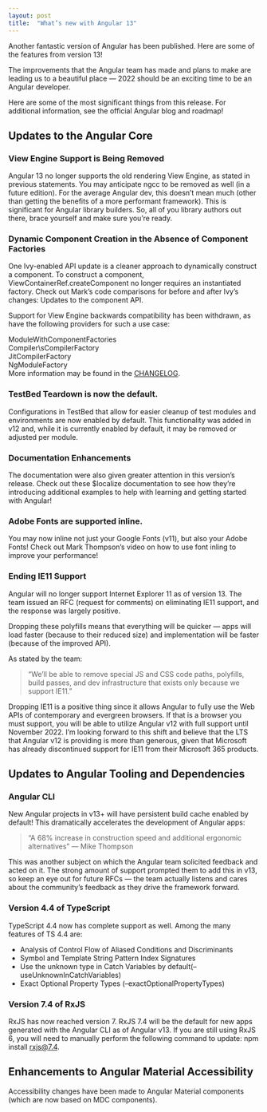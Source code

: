 ```yaml
---
layout: post
title:  "What’s new with Angular 13"
---
```


Another fantastic version of Angular has been published. Here are some of the features from version 13!

The improvements that the Angular team has made and plans to make are leading us to a beautiful place — 2022 should be an exciting time to be an Angular developer.

Here are some of the most significant things from this release. For additional information, see the official Angular blog and roadmap!

## Updates to the Angular Core

### View Engine Support is Being Removed

Angular 13  no longer supports the old rendering View Engine, as stated in previous statements. You may anticipate ngcc to be removed as well (in a future edition). For the average Angular dev, this doesn’t mean much (other than getting the benefits of a more performant framework). This is significant for Angular library builders. So, all of you library authors out there, brace yourself and make sure you’re ready.

### Dynamic Component Creation in the Absence of Component Factories

One Ivy-enabled API update is a cleaner approach to dynamically construct a component. To construct a component, ViewContainerRef.createComponent no longer requires an instantiated factory. Check out Mark’s code comparisons for before and after Ivy’s changes: Updates to the component API.

Support for View Engine backwards compatibility has been withdrawn, as have the following providers for such a use case:

ModuleWithComponentFactories  
Compiler\sCompilerFactory  
JitCompilerFactory  
NgModuleFactory  
More information may be found in the  [CHANGELOG](https://github.com/angular/angular/blob/master/CHANGELOG.md#core-1).

### TestBed Teardown is now the default.

Configurations in TestBed that allow for easier cleanup of test modules and environments are now enabled by default. This functionality was added in v12 and, while it is currently enabled by default, it may be removed or adjusted per module.

### Documentation Enhancements

The documentation were also given greater attention in this version’s release. Check out these $localize documentation to see how they’re introducing additional examples to help with learning and getting started with Angular!

### Adobe Fonts are supported inline.

You may now inline not just your Google Fonts (v11), but also your Adobe Fonts! Check out Mark Thompson’s video on how to use font inling to improve your performance!

### Ending IE11 Support

Angular will no longer support Internet Explorer 11 as of version 13. The team issued an RFC (request for comments) on eliminating IE11 support, and the response was largely positive.

Dropping these polyfills means that everything will be quicker — apps will load faster (because to their reduced size) and implementation will be faster (because of the improved API).

As stated by the team:

> “We’ll be able to remove special JS and CSS code paths, polyfills, build passes, and dev infrastructure that exists only because we support IE11.”

Dropping IE11 is a positive thing since it allows Angular to fully use the Web APIs of contemporary and evergreen browsers. If that is a browser you must support, you will be able to utilize Angular v12 with full support until November 2022. I’m looking forward to this shift and believe that the LTS that Angular v12 is providing is more than generous, given that Microsoft has already discontinued support for IE11 from their Microsoft 365 products.

## Updates to Angular Tooling and Dependencies

### Angular CLI

New Angular projects in v13+ will have persistent build cache enabled by default! This dramatically accelerates the development of Angular apps:

> “A 68% increase in construction speed and additional ergonomic alternatives” — Mike Thompson

This was another subject on which the Angular team solicited feedback and acted on it. The strong amount of support prompted them to add this in v13, so keep an eye out for future RFCs — the team actually listens and cares about the community’s feedback as they drive the framework forward.

### Version 4.4 of TypeScript

TypeScript 4.4 now has complete support as well. Among the many features of TS 4.4 are:

-   Analysis of Control Flow of Aliased Conditions and Discriminants
-   Symbol and Template String Pattern Index Signatures
-   Use the unknown type in Catch Variables by default(–useUnknownInCatchVariables)
-   Exact Optional Property Types (–exactOptionalPropertyTypes)

### Version 7.4 of RxJS

RxJS has now reached version 7. RxJS 7.4 will be the default for new apps generated with the Angular CLI as of Angular v13. If you are still using RxJS 6, you will need to manually perform the following command to update: npm install rxjs@7.4.

## Enhancements to Angular Material Accessibility

Accessibility changes have been made to Angular Material components (which are now based on MDC components).
